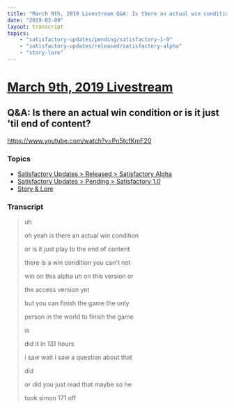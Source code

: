 ```yaml
---
title: "March 9th, 2019 Livestream Q&A: Is there an actual win condition or is it just 'til end of content?"
date: "2019-03-09"
layout: transcript
topics:
    - "satisfactory-updates/pending/satisfactory-1-0"
    - "satisfactory-updates/released/satisfactory-alpha"
    - "story-lore"
---
```

# [March 9th, 2019 Livestream](../2019-03-09.md)
## Q&A: Is there an actual win condition or is it just 'til end of content?
https://www.youtube.com/watch?v=Pn5tcfKmF20

### Topics
* [Satisfactory Updates > Released > Satisfactory Alpha](../topics/satisfactory-updates/released/satisfactory-alpha.md)
* [Satisfactory Updates > Pending > Satisfactory 1.0](../topics/satisfactory-updates/pending/satisfactory-1-0.md)
* [Story & Lore](../topics/story-lore.md)

### Transcript

> uh
> 
> oh yeah is there an actual win condition
> 
> or is it just play to the end of content
> 
> there is a win condition you can't not
> 
> win on this alpha uh on this version or
> 
> the access version yet
> 
> but you can finish the game the only
> 
> person in the world to finish the game
> 
> is
> 
> did it in 131 hours
> 
> i saw wait i saw a question about that
> 
> did
> 
> or did you just read that maybe so he
> 
> took simon 171 off
> 
